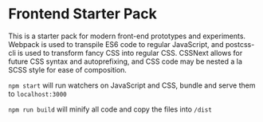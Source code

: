 # Frontend Starter Pack

This is a starter pack for modern front-end prototypes and experiments. Webpack is used to transpile ES6 code to regular JavaScript, and postcss-cli is used to transform fancy CSS into regular CSS. CSSNext allows for future CSS syntax and autoprefixing, and CSS code may be nested a la SCSS style for ease of composition.

`npm start` will run watchers on JavaScript and CSS, bundle and serve them to `localhost:3000`

`npm run build` will minify all code and copy the files into `/dist`
